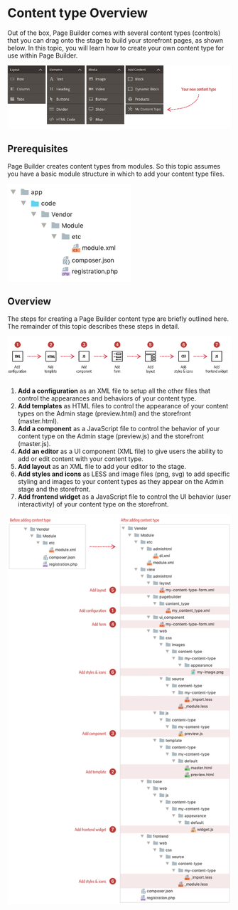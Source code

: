 # Content type Overview

Out of the box, Page Builder comes with several content types (controls) that you can drag onto the stage to build your storefront pages, as shown below. In this topic, you will learn how to create your own content type for use within Page Builder.

![Page Builder Content Types](../images/panel-horizontal.png)

## Prerequisites

Page Builder creates content types from modules. So this topic assumes you have a basic module structure in which to add your content type files.

![](../images/module-minimum-structure.png)

## Overview

The steps for creating a Page Builder content type are briefly outlined here. The remainder of this topic describes these steps in detail.

![Creating Custom Content Types](../images/content-type-overview.png)

1. **Add a configuration** as an XML file to setup all the other files that control the appearances and behaviors of your content type.  
2. **Add templates** as HTML files to control the appearance of your content types on the Admin stage (preview.html) and the storefront (master.html).
3. **Add a component** as a JavaScript file to control the behavior of your content type on the Admin stage (preview.js) and the storefront (master.js).
4. **Add an editor** as a UI component (XML file) to give users the ability to add or edit content with your content type.
5. **Add layout** as an XML file to add your editor to the stage. 
6. **Add styles and icons** as LESS and image files (png, svg) to add specific styling and images to your content types as they appear on the Admin stage and the storefront. 
7. **Add frontend widget** as a JavaScript file to control the UI behavior (user interactivity) of your content type on the storefront.  

![Before and after content type](../images/content-type-files.png)

